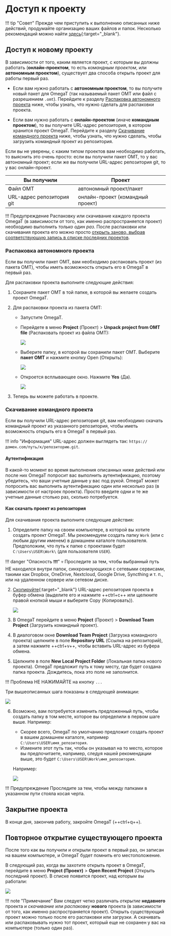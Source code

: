 # Доступ к проекту

<!-- prettier-ignore -->
!!! tip "Совет"
    Прежде чем приступить к выполнению описанных ниже действий, продумайте организацию ваших файлов и папок. Несколько рекомендаций можно найти [здесь](../misc/tips.md#file-organization){:target="\_blank"}.

<!-- @todo: add file organization tips -->

## Доступ к новому проекту

В зависимости от того, каким является проект, с которым вы должны работать (**онлайн-проектом**, то есть _командным проектом_, или **автономным проектом**), существует два способа открыть проект для работы первый раз.

- Если вам нужно работать с **автономным проектом**, то вы получите новый пакет для OmegaT (так называемый пакет OMT или файл с разрешением `.omt`). Перейдите к разделу [Распаковка автономного проекта](#unpacking-an-offline-project) ниже, чтобы узнать, что нужно сделать для распаковки проекта.

- Если вам нужно работать с **онлайн-проектом** (иначе **командным проектом**), то вы получите URL-адрес  репозитория, в котором хранится проект OmegaT. Перейдите к разделу [Скачивание командного проекта](#downloading-a-team-project) ниже, чтобы узнать, что нужно сделать, чтобы загрузить командный проект из репозитория.

Если вы не уверены, с каким типом проектов вам необходимо работать, то выяснить это очень просто: если вы получили пакет OMT, то у вас автономный проект; если же вы получили URL-адрес репозитория git, то у вас онлайн-проект.

| Вы получили | Проект |
| --------------- | --------------- |
| Файл OMT | автономный проект/пакет |
| URL-адрес репозитория git | онлайн-проект (командный проект) |

<!-- prettier-ignore -->
!!! Предупреждение
    Распаковку или скачивание каждого проекта OmegaT (в зависимости от того, как именно распространяется проект) необходимо выполнить _только один раз_. После распаковки или скачивания проекта его можно просто [открыть заново, выбрав соответствующую запись в списке последних проектов](#re-opening-an-existing-project).

<!-- @todo: " If you unpack the OMT file again, you might overwrite your changes and lose your work." to be tested... -->

### Распаковка автономного проекта

Если вы получили пакет OMT, вам необходимо распаковать проект (из пакета OMT), чтобы иметь возможность открыть его в OmegaT в первый раз.

Для распаковки проекта выполните следующие действия:

1. Сохраните пакет OMT в той папке, в которой вы желаете создать проект OmegaT.<!-- @todo: tips on file organization -->

2. Для распаковки проекта из пакета OMT:

   - Запустите OmegaT.

   - Перейдете в меню **Project** (Проект) > **Unpack project from OMT file** (Распаковать проект из файла OMT):<!-- @todo: update screenshot -->

      ![](../_img/01_import_omt_package.png)
      <!-- @todo: update screenshot, current version -->

      <!-- ![](../_img/01_import_omt_package.jpg){ align=right } -->

   - Выберите папку, в которой вы сохранили пакет OMT. Выберите **пакет OMT** и нажмите кнопку Open (Открыть):

      ![](../_img/02_open_omt_package.png)

   - Откроется всплывающее окно. Нажмите **Yes** (Да).

      ![](../_img/03_delete_original_package.png)

3. Теперь вы можете работать в проекте.

### Скачивание командного проекта

Если вы получили URL-адрес репозитория git, вам необходимо скачать командный проект из указанного репозитория, чтобы иметь возможность открыть его в OmegaT в первый раз.

<!-- prettier-ignore -->
!!! info "Информация"
    URL-адрес должен выглядеть так: `https://домен.com/путь/к/репозиторию.git`.

#### Аутентификация

В какой-то момент во время выполнения описанных ниже действий или после них OmegaT попросит вас выполнить аутентификацию, поэтому убедитесь, что ваши учетные данные у вас под рукой. OmegaT может попросить вас выполнить аутентификацию один или несколько раз (в зависимости от настроек проекта). Просто введите одни и те же учетные данные столько раз, сколько потребуется.

#### Как скачать проект из репозитория

Для скачивания проекта выполните следующие действия:

1. Определите папку на своем компьютере, в которой вы хотите создать проект OmegaT. Мы рекомендуем создать папку `Work` (или с любым другим именем) в домашнем каталоге пользователя. Предположим, что путь к папке с проектами будет `C:\Users\USER\Work\` (для пользователя `USER`).

   <!-- prettier-ignore -->
!!! danger "Опасность ❗❗❗"
       💀
       Проследите за тем, чтобы выбранный путь НЕ находился внутри папок, синхронизующихся с сетевыми сервисами, такими как Dropbox, OneDrive, Nextcloud, Google Drive, Syncthing и т. п., или на удаленном сервере или сетевом диске.

2. [Скопируйте](../misc/tips.md#how-to-copy-paste-a-url){:target="\_blank"} URL-адрес репозитория проекта в буфер обмена (выделите его и нажмите ++ctrl+c++ или щелкните правой кнопкой мыши и выберите Copy (Копировать)).

   ![](../_img/copy-url.gif)

3. В OmegaT перейдите в меню **Project** (Проект) > **Download Team Project** (Загрузить командный проект).
   <!-- @todo: update screenshot -->
   <!-- ![](../_img/download-team-project.png) -->

   <!-- That will open the **Download Team Project** dialog. -->
   <!-- ![](../_img/download-git-dialog.png) -->

4. В диалоговом окне **Download Team Project** (Загрузка командного проекта) щелкните в поле **Repository URL** (Ссылка на репозиторий), а затем нажмите ++ctrl+v++, чтобы вставить URL-адрес из буфера обмена.

5. Щелкните в поле **New Local Project Folder** (Локальная папка нового проекта). OmegaT предложит путь к тому месту, где будет создана папка проекта. Дождитесь, пока это поле не заполнится.

   <!-- prettier-ignore -->
!!! Проблема
       НЕ НАЖИМАЙТЕ на кнопку `...`

   <!-- ![](../_img/download-git-dialog-default-values.png) -->
   <!-- ![](../_img/download-team-project.gif) -->

   Три вышеописанных шага показаны в следующей анимации:

   ![](../_img/omt-download-team-proj-up-to-local-path.gif)

6. Возможно, вам потребуется изменить предложенный путь, чтобы создать папку в том месте, которое вы определили в первом шаге выше. Например:

   + Скорее всего, OmegaT по умолчанию предложит создать проект в вашем домашнем каталоге, например `C:\Users\USER\имя_репозитория`.
   + Измените этот путь так, чтобы он указывал на то место, которое вы предпочитаете, например, следуя нашей рекомендации выше, это будет `C:\Users\USER\Work\имя_репозитория`.

   Например:

   ![](../_img/omt-download-team-proj-edit-local-path.gif)

   <!-- prettier-ignore -->
!!! Предупреждение
       Проследите за тем, чтобы между папками в указанном пути стояла косая черта.

   <!-- To do that:
           + Copy the path to the location where you want to create the project, e.g. `C:/Work/`.
           ![](../_img/download-git-dialog-copy-path.gif)
           + Then, in the **New Local Project Folder** field, select the part of the path up to the slash before the project folder and delete it.
           + Then, press ++ctrl+v++ to paste your path in replacement of the deleted part.
           ![](../_img/download-git-dialog-update-path.gif)
           !!! Caution
               Make sure there's a slash between the path that you paste and the project folder name.
       -->

## Закрытие проекта

В конце дня, закончив работу, закройте OmegaT (++ctrl+q++).

## Повторное открытие существующего проекта

После того как вы получили и открыли проект в первый раз, он записан на вашем компьютере, и OmegaT будет помнить его местоположение.

В следующий раз, когда вы захотите открыть проект в OmegaT, перейдите в меню **Project (Проект)** > **Open Recent Project** (Открыть последний проект). В списке появится проект, над которым вы работали:

![](../_img/04_open_recent_project.jpg)

<!-- prettier-ignore -->
!!! note "Примечание"
    Вам следует четко различать _открытие_ **недавнего** проекта и _скачивание_ или _распаковку_ **нового** проекта (в зависимости от того, как именно распространяется проект). Открыть существующий проект можно только после его распаковки или загрузки. А скачивать или распаковывать нужно тот проект, который еще не сохранен у вас на компьютере (только один раз).
